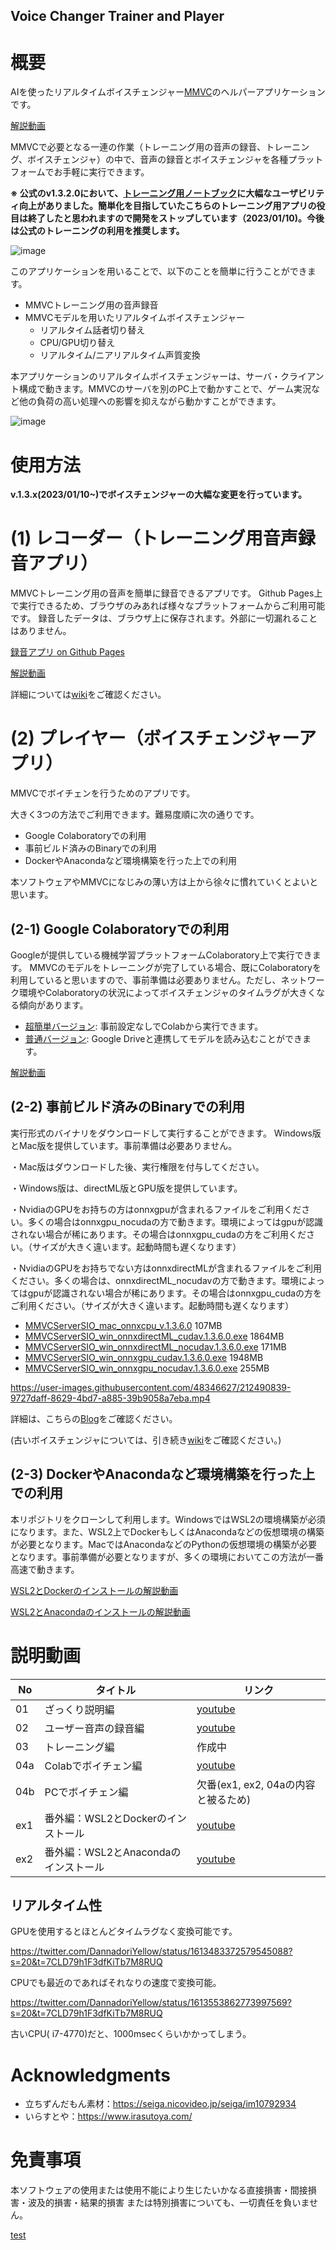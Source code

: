 Voice Changer Trainer and Player
----

# 概要
AIを使ったリアルタイムボイスチェンジャー[MMVC](https://github.com/isletennos/MMVC_Trainer)のヘルパーアプリケーションです。

[解説動画](https://youtu.be/MOPqnDPqhAU)

MMVCで必要となる一連の作業（トレーニング用の音声の録音、トレーニング、ボイスチェンジャ）の中で、音声の録音とボイスチェンジャを各種プラットフォームでお手軽に実行できます。

**※ 公式のv1.3.2.0において、[トレーニング用ノートブック](https://github.com/isletennos/MMVC_Trainer)に大幅なユーザビリティ向上がありました。簡単化を目指していたこちらのトレーニング用アプリの役目は終了したと思われますので開発をストップしています（2023/01/10)。今後は公式のトレーニングの利用を推奨します。**

![image](https://user-images.githubusercontent.com/48346627/201169523-836e0f9e-2aca-4023-887c-52ecc219bcca.png)

このアプリケーションを用いることで、以下のことを簡単に行うことができます。

- MMVCトレーニング用の音声録音 
- MMVCモデルを用いたリアルタイムボイスチェンジャー
  - リアルタイム話者切り替え
  - CPU/GPU切り替え
  - リアルタイム/ニアリアルタイム声質変換


本アプリケーションのリアルタイムボイスチェンジャーは、サーバ・クライアント構成で動きます。MMVCのサーバを別のPC上で動かすことで、ゲーム実況など他の負荷の高い処理への影響を抑えながら動かすことができます。

![image](https://user-images.githubusercontent.com/48346627/206640768-53f6052d-0a96-403b-a06c-6714a0b7471d.png)

# 使用方法
**v.1.3.x(2023/01/10~)でボイスチェンジャーの大幅な変更を行っています。**

# (1) レコーダー（トレーニング用音声録音アプリ）
MMVCトレーニング用の音声を簡単に録音できるアプリです。
Github Pages上で実行できるため、ブラウザのみあれば様々なプラットフォームからご利用可能です。
録音したデータは、ブラウザ上に保存されます。外部に一切漏れることはありません。

[録音アプリ on Github Pages](https://w-okada.github.io/voice-changer/)

[解説動画](https://youtu.be/s_GirFEGvaA)


詳細については[wiki](https://github.com/w-okada/voice-changer/wiki)をご確認ください。


# (2) プレイヤー（ボイスチェンジャーアプリ）
MMVCでボイチェンを行うためのアプリです。

大きく3つの方法でご利用できます。難易度順に次の通りです。
- Google Colaboratoryでの利用
- 事前ビルド済みのBinaryでの利用
- DockerやAnacondaなど環境構築を行った上での利用

本ソフトウェアやMMVCになじみの薄い方は上から徐々に慣れていくとよいと思います。

## (2-1) Google Colaboratoryでの利用
Googleが提供している機械学習プラットフォームColaboratory上で実行できます。
MMVCのモデルをトレーニングが完了している場合、既にColaboratoryを利用していると思いますので、事前準備は必要ありません。ただし、ネットワーク環境やColaboratoryの状況によってボイスチェンジャのタイムラグが大きくなる傾向があります。

- [超簡単バージョン](https://github.com/w-okada/voice-changer/blob/master/VoiceChangerDemo_Simple.ipynb): 事前設定なしでColabから実行できます。 
- [普通バージョン](https://github.com/w-okada/voice-changer/blob/master/VoiceChangerDemo.ipynb): Google Driveと連携してモデルを読み込むことができます。

[解説動画](https://youtu.be/TogfMzXH1T0)

## (2-2) 事前ビルド済みのBinaryでの利用
実行形式のバイナリをダウンロードして実行することができます。
Windows版とMac版を提供しています。事前準備は必要ありません。

・Mac版はダウンロードした後、実行権限を付与してください。

・Windows版は、directML版とGPU版を提供しています。

・NvidiaのGPUをお持ちの方はonnxgpuが含まれるファイルをご利用ください。多くの場合はonnxgpu_nocudaの方で動きます。環境によってはgpuが認識されない場合が稀にあります。その場合はonnxgpu_cudaの方をご利用ください。（サイズが大きく違います。起動時間も遅くなります）

・NvidiaのGPUをお持ちでない方はonnxdirectMLが含まれるファイルをご利用ください。多くの場合は、onnxdirectML_nocudavの方で動きます。環境によってはgpuが認識されない場合が稀にあります。その場合はonnxgpu_cudaの方をご利用ください。（サイズが大きく違います。起動時間も遅くなります）


- [MMVCServerSIO_mac_onnxcpu_v.1.3.6.0](https://drive.google.com/file/d/1Jfxz4NbjK-jt3yMIdC1Jhec9H47RxK6P/view?usp=sharing) 107MB
- [MMVCServerSIO_win_onnxdirectML_cudav.1.3.6.0.exe](https://drive.google.com/file/d/13ojs8VRconmARDGMoQapCVg3H9AG6PAz/view?usp=sharing) 1864MB
- [MMVCServerSIO_win_onnxdirectML_nocudav.1.3.6.0.exe](https://drive.google.com/file/d/1MHJv2sx_AKxG8YrHvHTeksxGO1zsMTZl/view?usp=sharing) 171MB
- [MMVCServerSIO_win_onnxgpu_cudav.1.3.6.0.exe](https://drive.google.com/file/d/1BWNbIliP0hqB4M3lFpTrFtKHPn6z3KNf/view?usp=sharing) 1948MB
- [MMVCServerSIO_win_onnxgpu_nocudav.1.3.6.0.exe](https://drive.google.com/file/d/1IPaZI53KOhl3eVktP4x0GwyqBngFGViS/view?usp=sharing) 255MB

https://user-images.githubusercontent.com/48346627/212490839-9727daff-8629-4bd7-a885-39b9058a7eba.mp4

詳細は、こちらの[Blog](https://zenn.dev/wok/articles/s01_vc001_top)をご確認ください。

(古いボイスチェンジャについては、引き続き[wiki](https://github.com/w-okada/voice-changer/wiki)をご確認ください。)

## (2-3) DockerやAnacondaなど環境構築を行った上での利用
本リポジトリをクローンして利用します。WindowsではWSL2の環境構築が必須になります。また、WSL2上でDockerもしくはAnacondaなどの仮想環境の構築が必要となります。MacではAnacondaなどのPythonの仮想環境の構築が必要となります。事前準備が必要となりますが、多くの環境においてこの方法が一番高速で動きます。

[WSL2とDockerのインストールの解説動画](https://youtu.be/POo_Cg0eFMU)

[WSL2とAnacondaのインストールの解説動画](https://youtu.be/fba9Zhsukqw)

# 説明動画
| No  | タイトル                             | リンク                                  |
| --- | ------------------------------------ | --------------------------------------- |
| 01  | ざっくり説明編                       | [youtube](https://youtu.be/MOPqnDPqhAU) |
| 02  | ユーザー音声の録音編                 | [youtube](https://youtu.be/s_GirFEGvaA) |
| 03  | トレーニング編                       | 作成中                                  |
| 04a | Colabでボイチェン編                  | [youtube](https://youtu.be/TogfMzXH1T0) |
| 04b | PCでボイチェン編                     | 欠番(ex1, ex2, 04aの内容と被るため)     |
| ex1 | 番外編：WSL2とDockerのインストール   | [youtube](https://youtu.be/POo_Cg0eFMU) |
| ex2 | 番外編：WSL2とAnacondaのインストール | [youtube](https://youtu.be/fba9Zhsukqw) |


## リアルタイム性

GPUを使用するとほとんどタイムラグなく変換可能です。

https://twitter.com/DannadoriYellow/status/1613483372579545088?s=20&t=7CLD79h1F3dfKiTb7M8RUQ

CPUでも最近のであればそれなりの速度で変換可能。

https://twitter.com/DannadoriYellow/status/1613553862773997569?s=20&t=7CLD79h1F3dfKiTb7M8RUQ

古いCPU( i7-4770)だと、1000msecくらいかかってしまう。

# Acknowledgments
- 立ちずんだもん素材：https://seiga.nicovideo.jp/seiga/im10792934
- いらすとや：https://www.irasutoya.com/

# 免責事項
本ソフトウェアの使用または使用不能により生じたいかなる直接損害・間接損害・波及的損害・結果的損害 または特別損害についても、一切責任を負いません。


[test](https://drive.google.com/file/d/1NXfaClBvGg2GK9dmhjouqL7JCJm-Ngdd/view?usp=sharing)